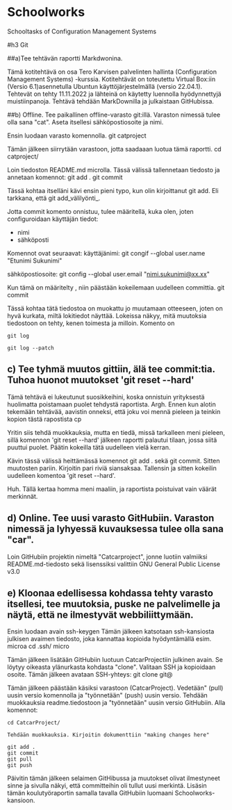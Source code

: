 # Schoolworks
Schooltasks of Configuration Management Systems

#h3 Git

##a)Tee tehtävän raportti Markdwonina.

Tämä kotitehtävä on osa Tero Karvisen palvelinten hallinta (Configuration Management Systems) -kurssia.
Kotitehtävät on toteutettu Virtual Box:iin (Versio 6.1)asennetulla Ubuntun käyttöjärjestelmällä (versio 22.04.1).
Tehtevät on tehty 11.11.2022 ja lähteinä on käytetty luennolla hyödynnettyjä muistiinpanoja.
Tehtävä tehdään MarkDownilla ja julkaistaan GitHubissa.

##b) Offline. Tee paikallinen offline-varasto git:illä. Varaston nimessä tulee olla sana "cat".
Aseta itsellesi sähköpostiosoite ja nimi.

Ensin luodaan varasto komennolla.
	git catproject

Tämän jälkeen siirrytään varastoon, jotta saadaaan luotua tämä raportti.
	cd catproject/

Loin tiedoston README.md microlla. Tässä välissä tallennetaan tiedosto ja annetaan komennot:
	git add .
	git commit

Tässä kohtaa itselläni kävi ensin pieni typo, kun olin kirjoittanut git add.
Eli tarkkana, että git add_välilyönti_.

Jotta commit komento onnistuu, tulee määritellä, kuka olen, joten configuroidaan käyttäjän tiedot:
- nimi
- sähköposti

Komennot ovat seuraavat:
käyttäjänimi:
	git congif --global user.name "Etunimi Sukunimi"

sähköpostiosoite:
	git config --global user.email "nimi.sukunimi@xx.xx"
	
Kun tämä on määritelty , niin päästään kokeilemaan uudelleen committia.
	git commit

Tässä kohtaa tätä tiedostoa on muokattu jo muutamaan otteeseen, joten on hyvä kurkata, miltä lokitiedot näyttää. 
Lokeissa näkyy, mitä muutoksia tiedostoon on tehty, kenen toimesta ja milloin.
Komento on

	git log

	git log --patch

## c) Tee tyhmä muutos gittiin, älä tee commit:tia. Tuhoa huonot muutokset 'git reset --hard'
Tämä tehtävä ei lukeutunut suosikkeihini, koska onnistuin yrityksestä huolimatta poistamaan puolet tehdystä raportista.
Argh.
Ennen kun alotin tekemään tehtävää, aavistin onneksi, että joku voi mennä pieleen ja teinkin kopion tästä rapostista
	cp <source> <destination>

Yritin siis tehdä muokkauksia, mutta en tiedä, missä tarkalleen meni pieleen, sillä komennon 'git reset --hard' jälkeen raportti palautui tilaan, jossa siitä puuttui puolet.
Päätin kokeilla tätä uudelleen vielä kerran.

Kävin tässä välissä heittämässä komennot git add . sekä git commit. 
Sitten muutosten pariin. Kirjoitin pari riviä siansaksaa. Tallensin ja sitten kokeilin uudelleen komentoa 'git reset --hard'.

Huh. Tällä kertaa homma meni maaliin, ja raportista poistuivat vain väärät merkinnät.

## d) Online. Tee uusi varasto GitHubiin. Varaston nimessä ja lyhyessä kuvauksessa tulee olla sana "car".
Loin GitHubiin projektin nimeltä "Catcarproject", jonne luotiin valmiiksi README.md-tiedosto sekä lisenssiksi valittiin GNU General Public License v3.0

## e) Kloonaa edellisessa kohdassa tehty varasto itsellesi, tee muutoksia, puske ne palvelimelle ja näytä, että ne ilmestyvät webbiliittymään.
Ensin luodaan avain
	ssh-keygen
Tämän jälkeen katsotaan ssh-kansiosta julkisen avaimen tiedosto, joka kannattaa kopioida hyödyntämällä esim. microa
	cd .ssh/
	micro <open public key>

Tämän jälkeen lisätään GitHubiin luotuun CatcarProjectiin julkinen avain. Se löytyy oikeasta ylänurkasta kohdasta "clone".
Valitaan SSH ja kopioidaan osoite.
Tämän jälkeen avataan SSH-yhteys:
	git clone git@<kopiotu osoite>

Tämän jälkeen päästään käsiksi varastoon (CatcarProject).
Vedetään" (pull) uusin versio komennolla ja "työnnetään" (push) uusin versio.
Tehdään muokkauksia readme.tiedostoon ja "työnnetään" uusin versio GitHubiin. 
Alla komennot:

	cd CatcarProject/

	Tehdään muokkauksia. Kirjoitin dokumenttiin "making changes here"

	git add .
	git commit
	git pull
	git push

Päivitin tämän jälkeen selaimen GitHibussa ja muutokset olivat ilmestyneet sinne ja sivulla näkyi, että committeihin oli tullut uusi merkintä.
Lisäsin tämän koulutyöraportin samalla tavalla GitHubiin luomaani Schoolworks-kansioon.
